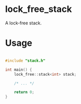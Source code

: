 lock_free_stack
===============

A lock-free stack.

Usage
=====

```cpp

#include "stack.h"

int main() {
    lock_free::stack<int> stack;

    /* ... */

    return 0;
}
```
